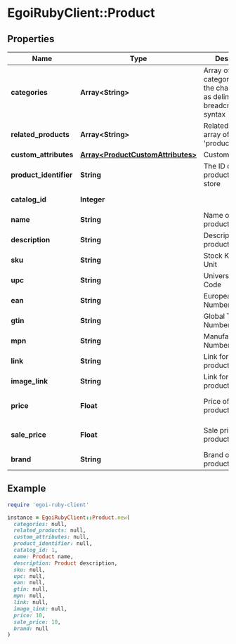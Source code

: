 # EgoiRubyClient::Product

## Properties

| Name | Type | Description | Notes |
| ---- | ---- | ----------- | ----- |
| **categories** | **Array&lt;String&gt;** | Array of product categories, using the character &#39;&gt;&#39; as delimiter for the breadcrumb                                 syntax | [optional] |
| **related_products** | **Array&lt;String&gt;** | Related products, array of &#39;product_identifier&#39; | [optional] |
| **custom_attributes** | [**Array&lt;ProductCustomAttributes&gt;**](ProductCustomAttributes.md) | Custom attributes | [optional] |
| **product_identifier** | **String** | The ID of the product in your store | [optional] |
| **catalog_id** | **Integer** |  | [optional][readonly] |
| **name** | **String** | Name of the product | [optional] |
| **description** | **String** | Description of the product | [optional] |
| **sku** | **String** | Stock Keeping Unit | [optional] |
| **upc** | **String** | Universal Product Code | [optional] |
| **ean** | **String** | European Article Numbering | [optional] |
| **gtin** | **String** | Global Trade Item Number | [optional] |
| **mpn** | **String** | Manufacturer Part Number | [optional] |
| **link** | **String** | Link for the product | [optional] |
| **image_link** | **String** | Link for the product image | [optional] |
| **price** | **Float** | Price of the product | [optional][default to 0] |
| **sale_price** | **Float** | Sale price of the product | [optional][default to 0] |
| **brand** | **String** | Brand of the product | [optional] |

## Example

```ruby
require 'egoi-ruby-client'

instance = EgoiRubyClient::Product.new(
  categories: null,
  related_products: null,
  custom_attributes: null,
  product_identifier: null,
  catalog_id: 1,
  name: Product name,
  description: Product description,
  sku: null,
  upc: null,
  ean: null,
  gtin: null,
  mpn: null,
  link: null,
  image_link: null,
  price: 10,
  sale_price: 10,
  brand: null
)
```


